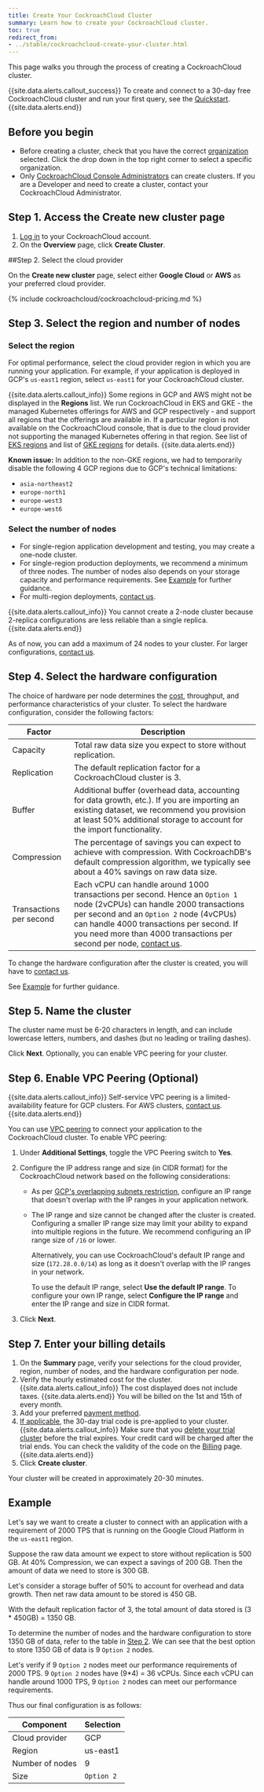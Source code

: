 ```yaml
---
title: Create Your CockroachCloud Cluster
summary: Learn how to create your CockroachCloud cluster.
toc: true
redirect_from:
- ../stable/cockroachcloud-create-your-cluster.html
---
```


This page walks you through the process of creating a CockroachCloud cluster.

{{site.data.alerts.callout_success}}
To create and connect to a 30-day free CockroachCloud cluster and run your first query, see the [Quickstart](quickstart.html).
{{site.data.alerts.end}}

## Before you begin

- Before creating a cluster, check that you have the correct [organization](create-your-account.html) selected. Click the drop down in the top right corner to select a specific organization.
- Only [CockroachCloud Console Administrators](console-access-management.html#console-admin) can create clusters. If you are a Developer and need to create a cluster, contact your CockroachCloud Administrator.

## Step 1. Access the Create new cluster page

1. [Log in](create-your-account.html#log-in) to your CockroachCloud account.
2. On the **Overview** page, click **Create Cluster**.

##Step 2. Select the cloud provider

On the **Create new cluster** page, select either **Google Cloud** or **AWS** as your preferred cloud provider.

{% include cockroachcloud/cockroachcloud-pricing.md %}

## Step 3. Select the region and number of nodes

### Select the region

For optimal performance, select the cloud provider region in which you are running your application. For example, if your application is deployed in GCP's `us-east1` region, select `us-east1` for your CockroachCloud cluster.

{{site.data.alerts.callout_info}}
Some regions in GCP and AWS might not be displayed in the **Regions** list. We run CockroachCloud in EKS and GKE - the managed Kubernetes offerings for AWS and GCP respectively - and support all regions that the offerings are available in. If a particular region is not available on the CockroachCloud console, that is due to the cloud provider not supporting the managed Kubernetes offering in that region. See list of [EKS regions](https://aws.amazon.com/about-aws/global-infrastructure/regional-product-services/) and list of [GKE regions](https://cloud.google.com/about/locations/) for details.
{{site.data.alerts.end}}

**Known issue:** In addition to the non-GKE regions, we had to temporarily disable the following 4 GCP regions due to GCP's technical limitations:

- `asia-northeast2`
- `europe-north1`
- `europe-west3`
- `europe-west6`

### Select the number of nodes

- For single-region application development and testing, you may create a one-node cluster.
- For single-region production deployments, we recommend a minimum of three nodes. The number of nodes also depends on your storage capacity and performance requirements. See [Example](#example) for further guidance.
- For multi-region deployments, [contact us](mailto:sales@cockroachlabs.com).

{{site.data.alerts.callout_info}}
You cannot create a 2-node cluster because 2-replica configurations are less reliable than a single replica.
{{site.data.alerts.end}}

As of now, you can add a maximum of 24 nodes to your cluster. For larger configurations, [contact us](https://support.cockroachlabs.com/hc/en-us/requests/new).

## Step 4. Select the hardware configuration

The choice of hardware per node determines the [cost](#step-2-select-the-cloud-provider), throughput, and performance characteristics of your cluster. To select the hardware configuration, consider the following factors:

Factor | Description
----------|------------
Capacity | Total raw data size you expect to store without replication.
Replication | The default replication factor for a CockroachCloud cluster is 3.
Buffer | Additional buffer (overhead data, accounting for data growth, etc.). If you are importing an existing dataset, we recommend you provision at least 50% additional storage to account for the import functionality.
Compression | The percentage of savings you can expect to achieve with compression. With CockroachDB's default compression algorithm, we typically see about a 40% savings on raw data size.
Transactions per second | Each vCPU can handle around 1000 transactions per second. Hence an `Option 1` node (2vCPUs) can handle 2000 transactions per second and an `Option 2` node (4vCPUs) can handle 4000 transactions per second. If you need more than 4000 transactions per second per node, [contact us](https://support.cockroachlabs.com/hc/en-us/requests/new).

To change the hardware configuration after the cluster is created, you will have to [contact us](https://support.cockroachlabs.com/hc/en-us/requests/new).

See [Example](#example) for further guidance.

## Step 5. Name the cluster

The cluster name must be 6-20 characters in length, and can include lowercase letters, numbers, and dashes (but no leading or trailing dashes).

Click **Next**. Optionally, you can enable VPC peering for your cluster.

## Step 6. Enable VPC Peering (Optional)

{{site.data.alerts.callout_info}}
Self-service VPC peering is a limited-availability feature for GCP clusters. For AWS clusters, [contact us](https://support.cockroachlabs.com/hc/en-us/requests/new).
{{site.data.alerts.end}}

You can use [VPC peering](network-authorization.html#vpc-peering) to connect your application to the CockroachCloud cluster. To enable VPC peering:

1. Under **Additional Settings**, toggle the VPC Peering switch to **Yes**.
2. Configure the IP address range and size (in CIDR format) for the CockroachCloud network based on the following considerations:
      -  As per [GCP's overlapping subnets restriction](https://cloud.google.com/vpc/docs/vpc-peering#restrictions), configure an IP range that doesn't overlap with the IP ranges in your application network.
      - The IP range and size cannot be changed after the cluster is created. Configuring a smaller IP range size may limit your ability to expand into multiple regions in the future. We recommend configuring an IP range size of `/16` or lower.

        Alternatively, you can use CockroachCloud's default IP range and size (`172.28.0.0/14`) as long as it doesn't overlap with the IP ranges in your network.

        To use the default IP range, select **Use the default IP range**. To configure your own IP range, select **Configure the IP range** and enter the IP range and size in CIDR format.

3. Click **Next**.

## Step 7. Enter your billing details

1. On the **Summary** page, verify your selections for the cloud provider, region, number of nodes, and the hardware configuration per node.
2. Verify the hourly estimated cost for the cluster.
    {{site.data.alerts.callout_info}}
    The cost displayed does not include taxes.
    {{site.data.alerts.end}}
    You will be billed on the 1st and 15th of every month.
3. Add your preferred [payment method](console-access-management.html#manage-billing-for-the-organization).
4. [If applicable](frequently-asked-questions.html#how-do-cockroachcloud-free-trials-work), the 30-day trial code is pre-applied to your cluster.
      {{site.data.alerts.callout_info}}
      Make sure that you [delete your trial cluster](cluster-management.html#delete-cluster) before the trial expires. Your credit card will be charged after the trial ends. You can check the validity of the code on the [Billing](console-access-management.html#manage-billing-for-the-organization) page.
      {{site.data.alerts.end}}
5. Click **Create cluster**.

Your cluster will be created in approximately 20-30 minutes.

## Example

Let's say we want to create a cluster to connect with an application with a requirement of 2000 TPS that is running on the Google Cloud Platform in the `us-east1` region.

Suppose the raw data amount we expect to store without replication is 500 GB.
At 40% Compression, we can expect a savings of 200 GB. Then the amount of data we need to store is 300 GB.

Let's consider a storage buffer of 50% to account for overhead and data growth. Then net raw data amount to be stored is 450 GB.

With the default replication factor of 3, the total amount of data stored is (3 * 450GB) = 1350 GB.

To determine the number of nodes and the hardware configuration to store 1350 GB of data, refer to the table in [Step 2](#step-2-select-the-cloud-provider). We can see that the best option to store 1350 GB of data is 9 `Option 2` nodes.

Let's verify if 9 `Option 2` nodes meet our performance requirements of 2000 TPS. 9 `Option 2` nodes have (9*4) = 36 vCPUs. Since each vCPU can handle around 1000 TPS, 9 `Option 2` nodes can meet our performance requirements.

Thus our final configuration is as follows:

Component | Selection
----------|----------
Cloud provider | GCP
Region | us-east1
Number of nodes | 9
Size | `Option 2`

<!--
### [WIP] Select hardware configuration based on performance requirements

Let's say we want to run a TPC-C workload with 500 warehouses on a CockroachCloud cluster.

One TPC-C `warehouse` is about 200MB of data. CockroachDB can handle approximately 45 warehouses per vCPU. So a 4 vCPU node can handle 180 warehouses which is 36GB of unreplicated raw data.

With a default replication factor of 3, the total amount of data we need to store is (3 * 36GB) = 108GB of data.

So for a workload resembling TPC-C, we want to build out your cluster with `Option 2` nodes, and you'll only use 1/3 of the storage.

<Need numbers from the perf tests>
-->
